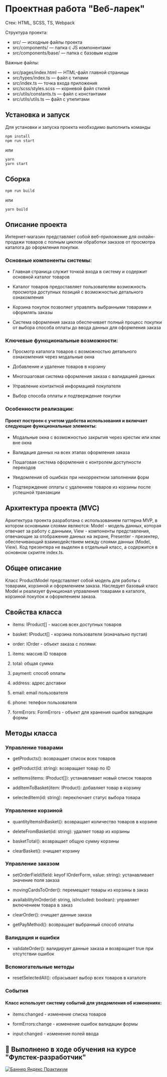 # Проектная работа "Веб-ларек"

Стек: HTML, SCSS, TS, Webpack

Структура проекта:
- src/ — исходные файлы проекта
- src/components/ — папка с JS компонентами
- src/components/base/ — папка с базовым кодом

Важные файлы:
- src/pages/index.html — HTML-файл главной страницы
- src/types/index.ts — файл с типами
- src/index.ts — точка входа приложения
- src/scss/styles.scss — корневой файл стилей
- src/utils/constants.ts — файл с константами
- src/utils/utils.ts — файл с утилитами

## Установка и запуск
Для установки и запуска проекта необходимо выполнить команды

```
npm install
npm run start
```

или

```
yarn
yarn start
```
## Сборка

```
npm run build
```

или

```
yarn build
```

## Описание проекта
Интернет-магазин представляет собой веб-приложение для онлайн-продажи товаров с полным циклом обработки заказов от просмотра каталога до оформления покупки. 

### Основные компоненты системы:
* Главная страница служит точкой входа в систему и содержит основной каталог товаров

* Каталог товаров предоставляет пользователям возможность просмотра доступных позиций с возможностью детального ознакомления

* Корзина покупок позволяет управлять выбранными товарами и оформлять заказы

* Система оформления заказа обеспечивает полный процесс покупки от выбора способа оплаты до ввода данных для оформления заказа

### Ключевые функциональные возможности:
* Просмотр каталога товаров с возможностью детального ознакомления через модальные окна

* Добавление и удаление товаров в корзину

* Многошаговая система оформления заказа с валидацией данных

* Управление контактной информацией покупателя

* Выбор способа оплаты и подтверждение покупки

### Особенности реализации:
#### Проект построен с учетом удобства использования и включает следующие функциональные элементы:

* Модальные окна с возможностью закрытия через крестик или клик вне окна

* Валидация данных на всех этапах оформления заказа

* Пошаговая система оформления с контролем доступности переходов

* Уведомления об ошибках при некорректном заполнении форм

* Подтверждение оплаты с удалением товаров из корзины после успешной транзакции

## Архитектура проекта (MVC)
Архитектура проекта разработана с использованием паттерна MVP, в котором основными слоями являются: Model - модель данных, которая отвечает за работу с данными, View - компоненты представления, отвечающие за отображение данных на экране, Presenter - презентер, обеспечивающий взаимодействием между слоями данных (Model, View). Код презентера не выделен в отдельный класс, а содержится в основном скрипте index.ts. 


## Общее описание
Класс ProductModel представляет собой модель для работы с товарами, корзиной и оформлением заказа. Наследует базовый класс Model и реализует функционал управления товарами в каталоге, корзиной покупок и оформлением заказа.

## Свойства класса
* items: IProduct[] - массив всех доступных товаров

* basket: IProduct[] - корзина пользователя (изначально пустая)

* order: IOrder - объект заказа с полями:

1. items: массив ID товаров

2. total: общая сумма

3. payment: способ оплаты

4. address: адрес доставки

5. email: email пользователя

6. phone: телефон пользователя

7. formErrors: FormErrors - объект для хранения ошибок валидации формы

## Методы класса
### Управление товарами
* getProducts(): возвращает список всех товаров

* getProduct(id: string): возвращает товар по ID

* setItems(items: IProduct[]): устанавливает новый список товаров

* addItemToBasket(item: IProduct): добавляет товар в корзину

* selectedItem(id: string): переключает статус выбора товара

### Управление корзиной

* quantityItemsInBasket(): возвращает количество товаров в корзине

* deleteFromBasket(id: string): удаляет товар из корзины

* basketTotal(): возвращает общую сумму корзины

* clearBasket(): очищает корзину

### Управление заказом
* setOrderField(field: keyof IOrderForm, value: string): устанавливает значение поля заказа
* movingCardsToOrder(): перемещает товары из корзины в заказ

* availabilityInOrder(id: string, isIncluded: boolean): управляет включением товара в заказ

* clearOrder(): очищает данные заказа

* getPayMethod(): возвращает выбранный способ оплаты

### Валидация и ошибки
* validateOrder(): валидирует данные заказа и возвращает true при отсутствии ошибок

### Вспомогательные методы
* resetSelectedAll(): сбрасывает выбор всех товаров в каталоге

### События
#### Класс использует систему событий для уведомления об изменениях:

* items:changed - изменение списка товаров

* formErrors:change - изменение ошибок валидации формы

* input:changed - изменение полей ввода

## :book: Выполнено в ходе обучения на курсе "Фулстек-разработчик"
[![Баннер Яндекс Практикум](https://i.pinimg.com/736x/c7/a2/e1/c7a2e1cc33998b9baf5d974490086ee8.jpg "По ссылке все доступные курсы Практикума")](https://practicum.yandex.ru/referrals/?ref_code=gAAAAABoYQ_eKoertBLBPddzVr2ViPu-YV9FR0ddZZM0n9uiTm1YKWXpFJ77n6wvt4uQTR2iYDH7VLOVVE5jFruO987np6PxXw%3D%3D)
